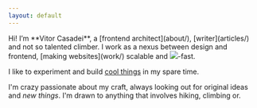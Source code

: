 ```yaml
---
layout: default
---
```


<div class="lead pretty-links">
  Hi! I’m **Vitor Casadei**, a [frontend architect](about/), [writer](articles/) and <span class="select-hide">not so</span> talented climber. I work as a nexus between design and frontend, [making websites](work/) scalable and <img src="{{ site.baseurl }}/assets/img/zap.png" class="emoji">-fast.

  I like to experiment and build [cool things](projects/) in my spare time.

  I'm <span class="select-hide">crazy</span> passionate about my craft, always looking out for original ideas and *new things*. I'm drawn to anything that involves hiking, climbing or.
</div>
